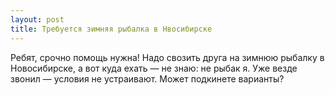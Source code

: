 ```yaml
---
layout: post 
title: Требуется зимняя рыбалка в Нвосибирске 
--- 
```

Ребят, срочно помощь нужна! Надо свозить друга на зимнюю рыбалку в Новосибирске, а вот куда ехать — не знаю: не рыбак я. Уже везде звонил — условия не устраивают. Может подкинете варианты?
